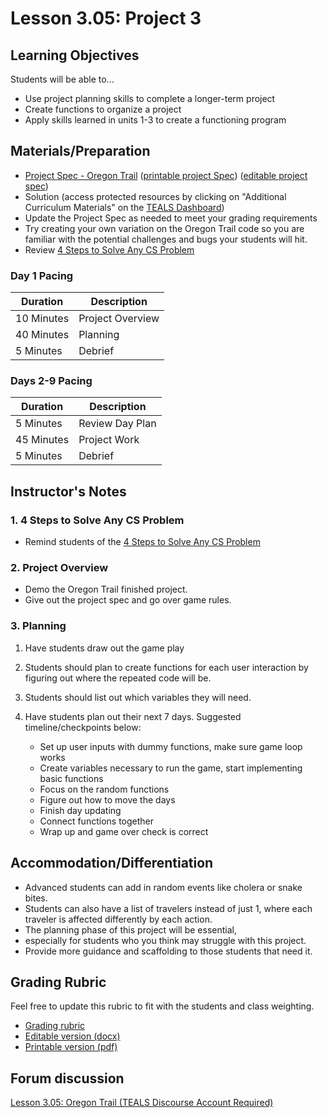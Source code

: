 # Lesson 3.05: Project 3

## Learning Objectives

Students will be able to...

* Use project planning skills to complete a longer-term project
* Create functions to organize a project
* Apply skills learned in units 1-3 to create a functioning program

## Materials/Preparation

* [Project Spec - Oregon Trail] ([printable project Spec]) ([editable project spec])
* Solution (access protected resources by clicking on "Additional Curriculum Materials" on the [TEALS Dashboard](https://www.tealsk12.org/dashboard/))
* Update the Project Spec as needed to meet your grading requirements
* Try creating your own variation on the Oregon Trail code so you are familiar with the potential challenges and bugs your students will hit.
* Review [4 Steps to Solve Any CS Problem]

### Day 1 Pacing

| **Duration**   | **Description** |
| ---------- | ----------- |
| 10 Minutes | Project Overview      |
| 40 Minutes | Planning    |
| 5 Minutes | Debrief  |

### Days 2-9 Pacing

|**Duration** | **Description**             |
|--|--|
| 5 Minutes  | Review Day Plan    |
| 45 Minutes | Project Work|
| 5 Minutes | Debrief    |

## Instructor's Notes

### 1. 4 Steps to Solve Any CS Problem

* Remind students of the [4 Steps to Solve Any CS Problem]

### 2. Project Overview

* Demo the Oregon Trail finished project.
* Give out the project spec and go over game rules.

### 3. Planning

1. Have students draw out the game play
2. Students should plan to create functions for each user interaction by figuring out where the repeated code will be.
3. Students should list out which variables they will need.
4. Have students plan out their next 7 days. Suggested timeline/checkpoints below:

    * Set up user inputs with dummy functions, make sure game loop works
    * Create variables necessary to run the game, start implementing basic functions
    * Focus on the random functions
    * Figure out how to move the days
    * Finish day updating
    * Connect functions together
    * Wrap up and game over check is correct

## Accommodation/Differentiation

* Advanced students can add in random events like cholera or snake bites.
* Students can also have a list of travelers instead of just 1, where each traveler is affected differently by each action.
* The planning phase of this project will be essential,
* especially for students who you think may struggle with this project.
* Provide more guidance and scaffolding to those students that need it.

## Grading Rubric

Feel free to update this rubric to fit with the students and class weighting.

* [Grading rubric]
* [Editable version (docx)]
* [Printable version (pdf)]

## Forum discussion

[Lesson 3.05: Oregon Trail (TEALS Discourse Account Required)](https://forums.tealsk12.org/c/2nd-semester-unit-3-functions/lesson-3-05-oregon-trail)

[Project Spec - Oregon Trail]:project.md
[Oregon Trail - Example Code]:oregon_trail.py
[TEALS Dashboard]:http:/www.tealsk12.org/dashboard
[4 Steps to Solve Any CS Problem]:https://github.com/TEALS-IntroCS/2nd-semester-introduction-to-computer-science-principles/raw/master/units/4%20Steps%20to%20Solve%20Any%20CS%20Problem.pdf

[printable project Spec]: https://github.com/TEALSK12/2nd-semester-introduction-to-computer-science/raw/master/units/3_unit/05_lesson/project.pdf
[editable project spec]: https://github.com/TEALSK12/2nd-semester-introduction-to-computer-science/raw/master/units/3_unit/05_lesson/project.docx
[editable version (docx)]:rubric.docs
[printable version (pdf)]: rubric.pdf
[grading rubric]: rubric.md
